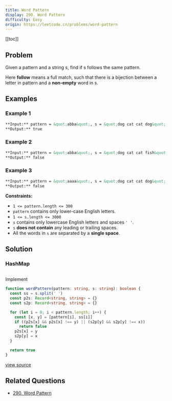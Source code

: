 ```yaml
---
title: Word Pattern
display: 290. Word Pattern
difficulty: Easy
origin: https://leetcode.cn/problems/word-pattern
---
```


[[toc]]

## Problem

Given a pattern and a string s, find if s follows the same pattern.

Here <b>follow</b> means a full match, such that there is a bijection between a letter in pattern and a <b>non-empty</b> word in s.

## Examples

### Example 1

```md
**Input:** pattern = &quot;abba&quot;, s = &quot;dog cat cat dog&quot;
**Output:** true
```

### Example 2

```md
**Input:** pattern = &quot;abba&quot;, s = &quot;dog cat cat fish&quot;
**Output:** false
```

### Example 3

```md
**Input:** pattern = &quot;aaaa&quot;, s = &quot;dog cat cat dog&quot;
**Output:** false
```

**Constraints:**

- <code>1 &lt;= pattern.length &lt;= 300</code>
- <code>pattern</code> contains only lower-case English letters.
- <code>1 &lt;= s.length &lt;= 3000</code>
- <code>s</code> contains only lowercase English letters and spaces <code>&#39; &#39;</code>.
- <code>s</code> **does not contain** any leading or trailing spaces.
- All the words in <code>s</code> are separated by a **single space**.

## Solution

### HashMap

```js

```

Implement

```ts
function wordPattern(pattern: string, s: string): boolean {
  const ss = s.split(' ')
  const p2s: Record<string, string> = {}
  const s2p: Record<string, string> = {}

  for (let i = 0; i < pattern.length; i++) {
    const [x, y] = [pattern[i], ss[i]]
    if ((p2s[x] && p2s[x] !== y) || (s2p[y] && s2p[y] !== x))
      return false
    p2s[x] = y
    s2p[y] = x
  }

  return true
}
```

[view source](https://leetcode.cn/problems/word-pattern)

## Related Questions

- [290. Word Pattern](/structures/hash-table/290)
